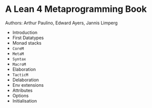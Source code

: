 # A Lean 4 Metaprogramming Book

Authors: Arthur Paulino, Edward Ayers, Jannis Limperg

* Introduction
* First Datatypes
* Monad stacks
* `CoreM`
* `MetaM`
* `Syntax`
* `MacroM`
* Elaboration
* `TacticM`
* Delaboration
* Env extensions
* Attributes
* Options
* Initialisation
